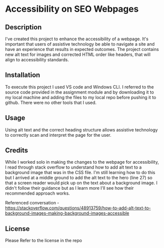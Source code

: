 # Accessibility on SEO Webpages

## Description
I've created this project to enhance the accessibility of a webpage. It's important that users of assistive technology be able to navigate a site and have an experience that results in expected outcomes. The project contains new alt text for images and corrected HTML order like headers, that will align to accessibility standards.

## Installation
To execute this project I used VS code and Windows CLI. I referred to the source code provided in the assignment module and by downloading it to my local machine and adding the files to my local repo before pushing it to github. There were no other tools that I used.

## Usage 
Using alt text and the correct heading structure allows assistive technology to correctly scan and interpret the page for the user. 

## Credits
While I worked solo in making the changes to the webpage for accessibility, I read through stack overflow to understand how to add alt text to a background image that was in the CSS file. I'm still learning how to do this but I arrived at a middle ground to add the alt text to the hero (line 27) so that a screen reader would pick up on the text about a background image. I didn't follow their guidance but as I learn more I'll see how their recommended approach works. 


Referenced conversation - https://stackoverflow.com/questions/48913759/how-to-add-alt-text-to-background-images-making-background-images-accessible

## License
Please Refer to the license in the repo